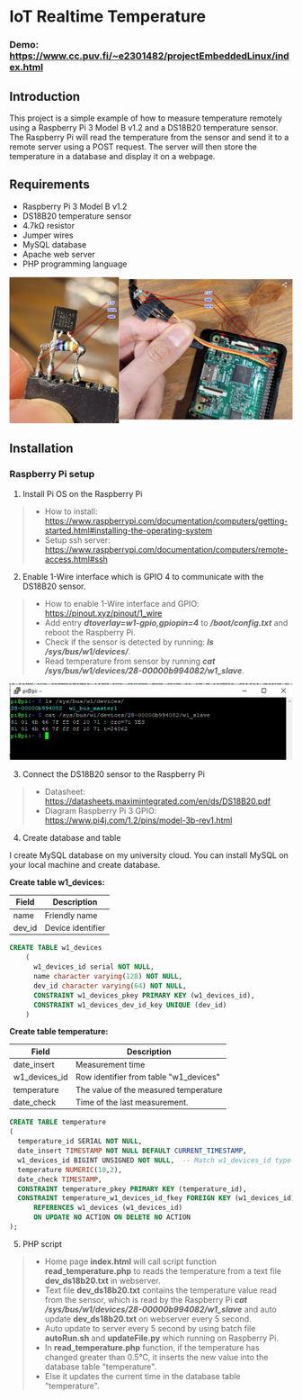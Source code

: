 ﻿# IoT Realtime Temperature

### Demo: https://www.cc.puv.fi/~e2301482/projectEmbeddedLinux/index.html

## Introduction
This project is a simple example of how to measure temperature remotely using a Raspberry Pi 3 Model B v1.2 and a DS18B20 temperature sensor. 
The Raspberry Pi will read the temperature from the sensor and send it to a remote server using a POST request. 
The server will then store the temperature in a database and display it on a webpage.
## Requirements
- Raspberry Pi 3 Model B v1.2
- DS18B20 temperature sensor
- 4.7kΩ resistor
- Jumper wires
- MySQL database
- Apache web server
- PHP programming language

![Check sensor](./img/2025-03-15_224357.jpg)

## Installation
### Raspberry Pi setup 
1. Install Pi OS on the Raspberry Pi
> - How to install: https://www.raspberrypi.com/documentation/computers/getting-started.html#installing-the-operating-system
> - Setup ssh server: https://www.raspberrypi.com/documentation/computers/remote-access.html#ssh

2. Enable 1-Wire interface which is GPIO 4 to communicate with the DS18B20 sensor.
> - How to enable 1-Wire interface and GPIO: https://pinout.xyz/pinout/1_wire
> - Add entry ***dtoverlay=w1-gpio,gpiopin=4*** to ***/boot/config.txt*** and reboot the Raspberry Pi.
> - Check if the sensor is detected by running: _**ls /sys/bus/w1/devices/**_.
> - Read temperature from sensor by running _**cat /sys/bus/w1/devices/28-00000b994082/w1_slave**_.

![Check sensor](./img/2025-03-15_164732.jpg)

3. Connect the DS18B20 sensor to the Raspberry Pi
> - Datasheet: https://datasheets.maximintegrated.com/en/ds/DS18B20.pdf
> - Diagram Raspberry Pi 3 GPIO: https://www.pi4j.com/1.2/pins/model-3b-rev1.html

4. Create database and table

I create MySQL database on my university cloud. You can install MySQL on your local machine and create database.

**Create table w1_devices:**

|Field	|Description		|
|-------|-------------------|
|name	|Friendly name		|
|dev_id|Device identifier	|

```sql
CREATE TABLE w1_devices
	(
	  w1_devices_id serial NOT NULL,
	  name character varying(128) NOT NULL, 
	  dev_id character varying(64) NOT NULL,
	  CONSTRAINT w1_devices_pkey PRIMARY KEY (w1_devices_id),
	  CONSTRAINT w1_devices_dev_id_key UNIQUE (dev_id)
	)
```

**Create table temperature:**

|Field	|Description		|
|-------|-------------------|
|date_insert	|Measurement time							 |
|w1_devices_id	|Row identifier from table "w1_devices"		 |
|temperature	|The value of the measured temperature		 |
|date_check		|Time of the last measurement.				 |

```sql
CREATE TABLE temperature
(
  temperature_id SERIAL NOT NULL,
  date_insert TIMESTAMP NOT NULL DEFAULT CURRENT_TIMESTAMP,
  w1_devices_id BIGINT UNSIGNED NOT NULL,  -- Match w1_devices_id type
  temperature NUMERIC(10,2),
  date_check TIMESTAMP,
  CONSTRAINT temperature_pkey PRIMARY KEY (temperature_id),
  CONSTRAINT temperature_w1_devices_id_fkey FOREIGN KEY (w1_devices_id)
      REFERENCES w1_devices (w1_devices_id)
      ON UPDATE NO ACTION ON DELETE NO ACTION
);
```

5. PHP script

> - Home page **index.html** will call script function **read_temperature.php** to reads the temperature from a text file **dev_ds18b20.txt** in webserver.
> - Text file **dev_ds18b20.txt** contains the temperature value read from the sensor, which is read by the Raspberry Pi _**cat /sys/bus/w1/devices/28-00000b994082/w1_slave**_ and auto update **dev_ds18b20.txt** on webserver every 5 second.
> - Auto update to server every 5 second by using batch file **autoRun.sh** and **updateFile.py** which running on Raspberry Pi.
> - In **read_temperature.php** function, if the temperature has changed greater than 0.5°C, it inserts the new value into the database table "temperature".
> - Else it updates the current time in the database table "temperature".
